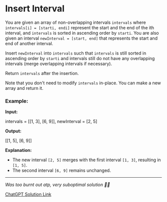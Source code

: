 # Insert Interval

You are given an array of non-overlapping intervals `intervals` where `intervals[i] = [starti, endi]` represent the start and the end of the ith interval, and `intervals` is sorted in ascending order by `starti`. You are also given an interval `newInterval = [start, end]` that represents the start and end of another interval.

Insert `newInterval` into `intervals` such that `intervals` is still sorted in ascending order by `starti` and intervals still do not have any overlapping intervals (merge overlapping intervals if necessary).

Return `intervals` after the insertion.

Note that you don't need to modify `intervals` in-place. You can make a new array and return it.

### Example:

**Input:**

intervals = [[1, 3], [6, 9]], newInterval = [2, 5]

**Output:**

[[1, 5], [6, 9]]

**Explanation:**

- The new interval `[2, 5]` merges with the first interval `[1, 3]`, resulting in `[1, 5]`.
- The second interval `[6, 9]` remains unchanged.

---

*Was too burnt out atp, very suboptimal solution 😵‍💫*

[ChatGPT Solution Link](https://chatgpt.com/share/67a8e3a7-2ae4-8012-8e75-ad16397e9014)
